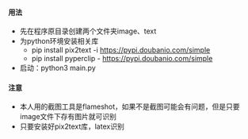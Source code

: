 #### 用法
- 先在程序原目录创建两个文件夹image、text
- 为python环境安装相关库
    - pip install pix2text -i https://pypi.doubanio.com/simple
    - pip install pyperclip - https://pypi.doubanio.com/simple
- 启动：python3 main.py
#### 注意
- 本人用的截图工具是flameshot，如果不是截图可能会有问题，但是只要image文件下存有图片就可识别
- 只要安装好pix2text库，latex识别